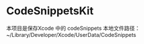 # CodeSnippetsKit
本项目是保存Xcode 中的  codeSnippets
本地文件路径：~/Library/Developer/Xcode/UserData/CodeSnippets
